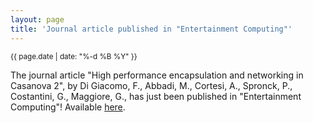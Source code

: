 ```yaml
---
layout: page
title: 'Journal article published in "Entertainment Computing"'
---
```


<small>{{ page.date | date: "%-d %B %Y" }}</small>

The journal article "High performance encapsulation and networking in Casanova 2", by Di Giacomo, F., Abbadi, M., Cortesi, A., Spronck, P., Costantini, G., Maggiore, G., has just been published in "Entertainment Computing"! Available [here](https://doi.org/10.1016/j.entcom.2017.03.001).
